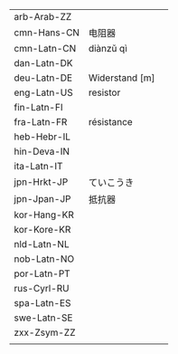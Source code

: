 | | | |
|-|-|-|
| arb-Arab-ZZ |  |  |
| cmn-Hans-CN | 电阻器 |  |
| cmn-Latn-CN | diànzǔ qì |  |
| dan-Latn-DK |  |  |
| deu-Latn-DE | Widerstand [m] |  |
| eng-Latn-US | resistor |  |
| fin-Latn-FI |  |  |
| fra-Latn-FR | résistance |  |
| heb-Hebr-IL |  |  |
| hin-Deva-IN |  |  |
| ita-Latn-IT |  |  |
| jpn-Hrkt-JP | ていこうき |  |
| jpn-Jpan-JP | 抵抗器 |  |
| kor-Hang-KR |  |  |
| kor-Kore-KR |  |  |
| nld-Latn-NL |  |  |
| nob-Latn-NO |  |  |
| por-Latn-PT |  |  |
| rus-Cyrl-RU |  |  |
| spa-Latn-ES |  |  |
| swe-Latn-SE |  |  |
| zxx-Zsym-ZZ |  |  |
|  |  |  |
